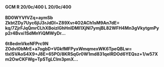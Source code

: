 #### GCM R 20/0c/400 L 20/0c/400
**BD0WYVfVZq+aymSb**<br/>**ZkbtZDy7Uyc6jlJ3rJdDl+Z89Xvr4O2ACh1sM9An7dE=**<br/>**kq/7ZjrFJqQmrCLhXBoizlGhHnIDMl1XjNI7ymjBL82WFH4Mn3gVkytgmPyp2r4Bvxi1SdMnYiQMWyDr...**<br/><br/>
**6t8edmVkeNFPrc9N**<br/>**ZOdvI0bMrE+a7ogbD+VGkfMFPyxWmqmexWK6TpeQBLw=**<br/>**tlxISVAoS4X9+J8E+65PO/8KRSqGr0W1md831qeIRDOd6YEQsz+1/w57Xm2OwCKFWg+TpSTgLCIm3pmX...**